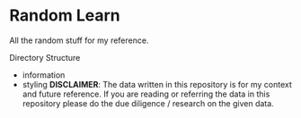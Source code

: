 # Random Learn

All the random stuff for my reference.


Directory Structure
- information
- styling
**DISCLAIMER**: The data written in this repository is for my context and future reference. If you are reading or referring the data in this repository please do the due diligence / research on the given data.
